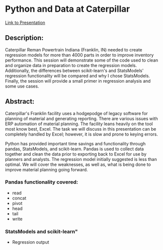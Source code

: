 # Python and Data at Caterpillar

[Link to Presentation](https://docs.google.com/a/larrytooley.com/presentation/d/1c6NXWCUxrGDHgfE36p1UbBY9MswBipwHrD45D6Gw0uU/edit?usp=sharing) 

## Description:

Caterpillar Reman Powertrain Indiana (Franklin, IN) needed to create regression models for more than 4000 parts in order to improve inventory performance. This session will demonstrate some of the code used to clean and organize data in preparation to create the regression models. Additionally, the differences between scikit-learn's and StatsModels' regression functionality will be compared and why I chose StatsModels. Finally, the session will provide a small primer in regression analysis and some use cases.

## Abstract:

Caterpillar's Franklin facility uses a hodgepodge of legacy software for planning of material and generating reporting. There are various issues with ERP automation of material planning. The facility leans heavily on the tool most know best, Excel. The task we will discuss in this presentation can be completely handled by Excel; however, it is slow and prone to keying errors.

Python has provided important time savings and functionality through pandas, StatsModels, and scikit-learn. Pandas is used to collect data together and clean the data prior to exporting back to Excel for use by planners and analysts. The regression model initially suggested is less than optimal. We will cover the weaknesses, as well as, what is being done to improve material planning going forward.

### Pandas functionality covered:
* read
* concat
* pivot
* head
* tail
* write

### StatsModels and scikit-learn"
* Regression output
